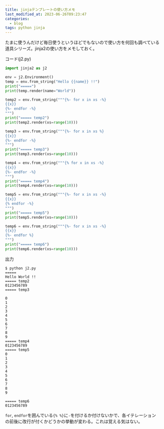 ```yaml
---
title: jinjaテンプレートの使い方メモ
last_modified_at: 2023-06-26T09:23:47
categories:
  - blog
tags: python jinja
---
```


たまに使うんだけど毎日使うというほどでもないので使い方を何回も調べている道具シリーズ。jinja2の使い方をメモしておく。

コード(j2.py)

```python
import jinja2 as j2

env = j2.Environment()
temp = env.from_string("Hello {{name}} !!")
print("=====")
print(temp.render(name="World"))

temp2 = env.from_string("""{%- for x in xs -%}
{{x}}
{%- endfor -%}
""")
print("===== temp2")
print(temp2.render(xs=range(10)))

temp3 = env.from_string("""{%- for x in xs %}
{{x}}
{%- endfor -%}
""")
print("===== temp3")
print(temp3.render(xs=range(10)))

temp4 = env.from_string("""{% for x in xs -%}
{{x}}
{%- endfor -%}
""")
print("===== temp4")
print(temp4.render(xs=range(10)))

temp5 = env.from_string("""{%- for x in xs -%}
{{x}}
{% endfor -%}
""")
print("===== temp5")
print(temp5.render(xs=range(10)))

temp6 = env.from_string("""{%- for x in xs -%}
{{x}}
{%- endfor %}
""")
print("===== temp6")
print(temp6.render(xs=range(10)))
```

出力

```shell
$ python j2.py
=====
Hello World !!
===== temp2
0123456789
===== temp3

0
1
2
3
4
5
6
7
8
9
===== temp4
0123456789
===== temp5
0
1
2
3
4
5
6
7
8
9

===== temp6
0123456789
```

`for`, `endfor`を囲んでいる`{% %}`に`-`を付けるか付けないかで、各イテレーションの前後に改行が付くかどうかの挙動が変わる。これは覚える気はない。
